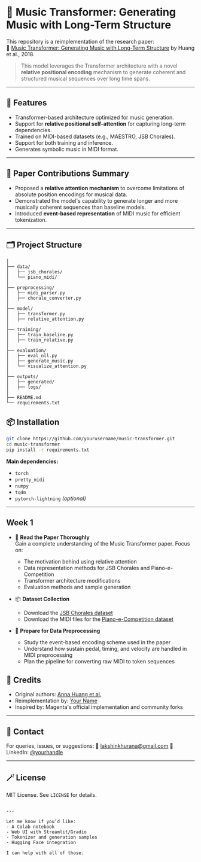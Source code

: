 # 🎵 Music Transformer: Generating Music with Long-Term Structure

This repository is a reimplementation of the research paper:  
📄 [Music Transformer: Generating Music with Long-Term Structure](https://arxiv.org/abs/1809.04281) by Huang et al., 2018.

> This model leverages the Transformer architecture with a novel **relative positional encoding** mechanism to generate coherent and structured musical sequences over long time spans.

---

## 🚀 Features

- Transformer-based architecture optimized for music generation.
- Support for **relative positional self-attention** for capturing long-term dependencies.
- Trained on MIDI-based datasets (e.g., MAESTRO, JSB Chorales).
- Support for both training and inference.
- Generates symbolic music in MIDI format.

---

## 🧠 Paper Contributions Summary

- Proposed a **relative attention mechanism** to overcome limitations of absolute position encodings for musical data.
- Demonstrated the model's capability to generate longer and more musically coherent sequences than baseline models.
- Introduced **event-based representation** of MIDI music for efficient tokenization.

---

## 🗂️ Project Structure

```bashmusic-transformer/
│
├── data/
│   ├── jsb_chorales/
│   └── piano_midi/
│
├── preprocessing/
│   ├── midi_parser.py
│   ├── chorale_converter.py
│
├── model/
│   ├── transformer.py
│   ├── relative_attention.py
│
├── training/
│   ├── train_baseline.py
│   ├── train_relative.py
│
├── evaluation/
│   ├── eval_nll.py
│   ├── generate_music.py
│   └── visualize_attention.py
│
├── outputs/
│   ├── generated/
│   ├── logs/
│
├── README.md
└── requirements.txt

````

## 📦 Installation

```bash
git clone https://github.com/yourusername/music-transformer.git
cd music-transformer
pip install -r requirements.txt
```

**Main dependencies:**

* `torch`
* `pretty_midi`
* `numpy`
* `tqdm`
* `pytorch-lightning` *(optional)*

---
## Week 1

- 📖 **Read the Paper Thoroughly**  
  Gain a complete understanding of the Music Transformer paper. Focus on:
  - The motivation behind using relative attention
  - Data representation methods for JSB Chorales and Piano-e-Competition
  - Transformer architecture modifications
  - Evaluation methods and sample generation

- 📦 **Dataset Collection**  
  - Download the [JSB Chorales dataset](https://github.com/czhuang/JSB-Chorales-dataset)
  - Download the MIDI files for the [Piano-e-Competition dataset](http://www.piano-e-competition.com/)

- 🧹 **Prepare for Data Preprocessing**  
  - Study the event-based encoding scheme used in the paper
  - Understand how sustain pedal, timing, and velocity are handled in MIDI preprocessing
  - Plan the pipeline for converting raw MIDI to token sequences



## 🧠 Credits

* Original authors: [Anna Huang et al.](https://magenta.tensorflow.org/music-transformer)
* Reimplementation by: [Your Name](https://github.com/yourusername)
* Inspired by: Magenta's official implementation and community forks

---

## 📨 Contact

For queries, issues, or suggestions:
📧 [lakshinkhurana@gmail.com](mailto:lakshinkhurana@gmail.com)
👜 LinkedIn: [@yourhandle](https://twitter.com/yourhandle)

---

## 🪄 License

MIT License. See `LICENSE` for details.

```

---

Let me know if you’d like:
- A Colab notebook
- Web UI with Streamlit/Gradio
- Tokenizer and generation samples
- Hugging Face integration

I can help with all of those.
```
